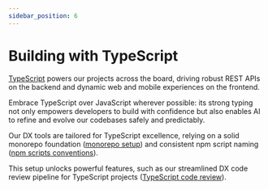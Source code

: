 ```yaml
---
sidebar_position: 6
---
```


# Building with TypeScript

[TypeScript](https://pagopa.github.io/technology-radar/languages-and-frameworks/typescript.html)
powers our projects across the board, driving robust REST APIs on the backend
and dynamic web and mobile experiences on the frontend.

Embrace TypeScript over JavaScript wherever possible: its strong typing not only
empowers developers to build with confidence but also enables AI to refine and
evolve our codebases safely and predictably.

Our DX tools are tailored for TypeScript excellence, relying on a solid monorepo
foundation ([monorepo setup](../monorepository-setup.md)) and consistent npm
script naming ([npm scripts conventions](./npm-scripts.md)).

This setup unlocks powerful features, such as our streamlined DX code review
pipeline for TypeScript projects ([TypeScript code review](./code-review.md)).
